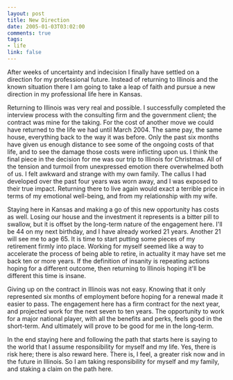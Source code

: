 ```yaml
--- 
layout: post
title: New Direction
date: 2005-01-03T03:02:00
comments: true
tags:
- life
link: false
---
```

After weeks of uncertainty and indecision I finally have settled on a direction for my professional future. Instead of returning to Illinois and the known situation there I am going to take a leap of faith and pursue a new direction in my professional life here in Kansas.

Returning to Illinois was very real and possible. I successfully completed the interview process with the consulting firm and the government client; the contract was mine for the taking. For the cost of another move we could have returned to the life we had until March 2004. The same pay, the same house, everything back to the way it was before. Only the past six months have given us enough distance to see some of the ongoing costs of that life, and to see the damage those costs were inflicting upon us. I think the final piece in the decision for me was our trip to Illinois for Christmas. All of the tension and turmoil from unexpressed emotion there overwhelmed both of us. I felt awkward and strange with my own family. The callus I had developed over the past four years was worn away, and I was exposed to their true impact. Returning there to live again would exact a terrible price in terms of my emotional well-being, and from my relationship with my wife.

Staying here in Kansas and making a go of this new opportunity has costs as well. Losing our house and the investment it represents is a bitter pill to swallow, but it is offset by the long-term nature of the engagement here. I'll be 44 on my next birthday, and I have already worked 21 years. Another 21 will see me to age 65. It is time to start putting some pieces of my retirement firmly into place. Working for myself seemed like a way to accelerate the process of being able to retire, in actuality it may have set me back ten or more years. If the definition of insanity is repeating actions hoping for a different outcome, then returning to Illinois hoping it'll be different this time is insane.

Giving up on the contract in Illinois was not easy. Knowing that it only represented six months of employment before hoping for a renewal made it easier to pass. The engagement here has a firm contract for the next year, and projected work for the next seven to ten years. The opportunity to work for a major national player, with all the benefits and perks, feels good in the short-term. And ultimately will prove to be good for me in the long-term.

In the end staying here and following the path that starts here is saying to the world that I assume responsibility for myself and my life. Yes, there is risk here; there is also reward here. There is, I feel, a greater risk now and in the future in Illinois. So I am taking responsibility for myself and my family, and staking a claim on the path here.
